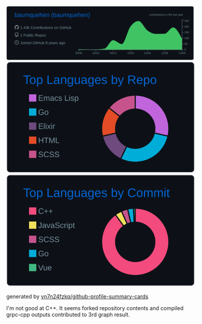 ![](https://raw.githubusercontent.com/baumquehen/baumquehen/master/profile-summary-card-output/github_dark/0-profile-details.svg)
![](https://raw.githubusercontent.com/baumquehen/baumquehen/master/profile-summary-card-output/github_dark/1-repos-per-language.svg)
![](https://raw.githubusercontent.com/baumquehen/baumquehen/master/profile-summary-card-output/github_dark/2-most-commit-language.svg)

generated by [vn7n24fzkq/github-profile-summary-cards](https://github.com/vn7n24fzkq/github-profile-summary-cards)

I'm not good at C++. It seems forked repository contents and compiled grpc-cpp outputs contributed to 3rd graph result.
